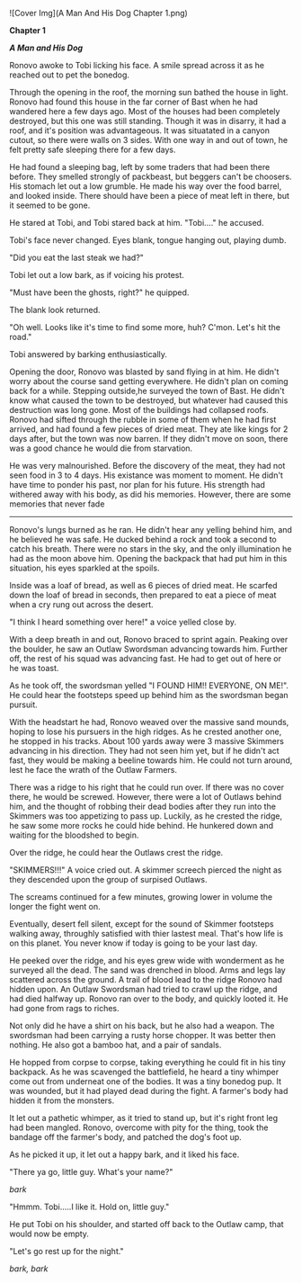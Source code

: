 
![Cover Img](A Man And His Dog Chapter 1.png)

**Chapter 1** 

***A Man and His Dog***

Ronovo awoke to Tobi licking his face. A smile spread across it as he reached out to pet the bonedog.

Through the opening in the roof, the morning sun bathed the house in light. Ronovo had found this house in the far corner of Bast when he had wandered here a few days ago. Most of the houses had been completely destroyed, but this one was still standing. Though it was in disarry, it had a roof, and it's position was advantageous. It was situatated in a canyon cutout, so there were walls on 3 sides. With one way in and out of town, he felt pretty safe sleeping there for a few days. 

He had found a sleeping bag, left by some traders that had been there before. They smelled strongly of packbeast, but beggers can't be choosers. His stomach let out a low grumble. He made his way over the food barrel, and looked inside. There should have been a piece of meat left in there, but it seemed to be gone.

He stared at Tobi, and Tobi stared back at him. "Tobi...." he accused. 

Tobi's face never changed. Eyes blank, tongue hanging out, playing dumb.

"Did you eat the last steak we had?"

Tobi let out a low bark, as if voicing his protest. 

"Must have been the ghosts, right?" he quipped. 

The blank look returned.

"Oh well. Looks like it's time to find some more, huh? C'mon. Let's hit the road."

Tobi answered by barking enthusiastically.

Opening the door, Ronovo was blasted by sand flying in at him. He didn't worry about the course sand getting everywhere. He didn't plan on coming back for a while. Stepping outside,he surveyed the town of Bast. He didn't know what caused the town to be destroyed, but whatever had caused this destruction was long gone. Most of the buildings had collapsed roofs. Ronovo had sifted through the rubble in some of them when he had first arrived, and had found a few pieces of dried meat. They ate like kings for 2 days after, but the town was now barren. If they didn't move on soon, there was a good chance he would die from starvation.

He was very malnourished. Before the discovery of the meat, they had not seen food in 3 to 4 days. His existance was moment to moment. He didn't have time to ponder his past, nor plan for his future. His strength had withered away with his body, as did his memories. However, there are some memories that never fade

**************

Ronovo's lungs burned as he ran. He didn't hear any yelling behind him, and he believed he was safe. He ducked behind a rock and took a second to catch his breath. There were no stars in the sky, and the only illumination he had as the moon above him. Opening the backpack that had put him in this situation, his eyes sparkled at the spoils.

Inside was a loaf of bread, as well as 6 pieces of dried meat. He scarfed down the loaf of bread in seconds, then prepared to eat a piece of meat when a cry rung out across the desert.

"I think I heard something over here!" a voice yelled close by. 

With a deep breath in and out, Ronovo braced to sprint again. Peaking over the boulder, he saw an Outlaw Swordsman advancing towards him. Further off, the rest of his squad was advancing fast. He had to get out of here or he was toast.

As he took off, the swordsman yelled "I FOUND HIM!! EVERYONE, ON ME!". He could hear the footsteps speed up behind him as the swordsman began pursuit. 

With the headstart he had, Ronovo weaved over the massive sand mounds, hoping to lose his pursuers in the high ridges. As he crested another one, he stopped in his tracks. About 100 yards away were 3 massive Skimmers advancing in his direction. They had not seen him yet, but if he didn't act fast, they would be making a beeline towards him. He could not turn around, lest he face the wrath of the Outlaw Farmers. 

There was a ridge to his right that he could run over. If there was no cover there, he would be screwed. However, there were a lot of Outlaws behind him, and the thought of robbing their dead bodies after they run into the Skimmers was too appetizing to pass up. Luckily, as he crested the ridge, he saw some more rocks he could hide behind. He hunkered down and waiting for the bloodshed to begin.

Over the ridge, he could hear the Outlaws crest the ridge.

"SKIMMERS!!!" A voice cried out. A skimmer screech pierced the night as they descended upon the group of surpised Outlaws.

The screams continued for a few minutes, growing lower in volume the longer the fight went on. 

Eventually, desert fell silent, except for the sound of Skimmer footsteps walking away, throughly satisfied with thier lastest meal. That's how life is on this planet. You never know if today is going to be your last day.

He peeked over the ridge, and his eyes grew wide with wonderment as he surveyed all the dead. The sand was drenched in blood. Arms and legs lay scattered across the ground. A trail of blood lead to the ridge Ronovo had hidden upon. An Outlaw Swordsman had tried to crawl up the ridge, and had died halfway up. Ronovo ran over to the body, and quickly looted it. He had gone from rags to riches. 

Not only did he have a shirt on his back, but he also had a weapon. The swordsman had been carrying a rusty horse chopper. It was better then nothing. He also got a bamboo hat, and a pair of sandals.

He hopped from corpse to corpse, taking everything he could fit in his tiny backpack. As he was scavenged the battlefield, he heard a tiny whimper come out from underneat one of the bodies. It was a tiny bonedog pup. It was wounded, but it had played dead during the fight. A farmer's body had hidden it from the monsters.

It let out a pathetic whimper, as it tried to stand up, but it's right front leg had been mangled. Ronovo, overcome with pity for the thing, took the bandage off the farmer's body, and patched the dog's foot up. 

As he picked it up, it let out a happy bark, and it liked his face.

"There ya go, little guy. What's your name?"

*bark*

"Hmmm. Tobi.....I like it. Hold on, little guy."

He put Tobi on his shoulder, and started off back to the Outlaw camp, that would now be empty. 

"Let's go rest up for the night."

*bark, bark*

